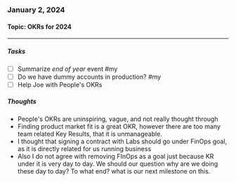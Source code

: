 ### January 2, 2024
#### Topic: OKRs for 2024
----
##### Tasks
- [ ] Summarize *end of year* event #my 
- [ ] Do we have dummy accounts in production? #my 
- [ ] Help Joe with People's OKRs
##### Thoughts
- People's OKRs are uninspiring, vague, and not really thought through
- Finding product market fit is a great OKR, however there are too many team related Key Results, that it is unmanageable. 
- I thought that signing a contract with Labs should go under FinOps goal, as it is directly related for us running business
- Also I do not agree with removing FInOps as a goal just because KR under it is very day to day. We should our question why are we doing these day to day? To what end? what is our next milestone on this. 



